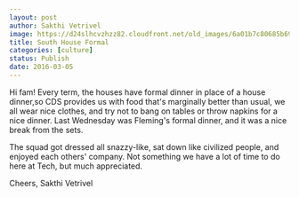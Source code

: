 ```yaml
---
layout: post
author: Sakthi Vetrivel
image: https://d24slhcvzhzz82.cloudfront.net/old_images/6a01b7c80685b6970b01bb08c0eb66970d-pi.jpg
title: South House Formal 
categories: [culture]
status: Publish
date: 2016-03-05
---
```


Hi fam!
Every term, the houses have formal dinner in place of a house dinner,so CDS provides us with food that's marginally better than usual, we all wear nice clothes, and try not to bang on tables or throw napkins for a nice dinner. Last Wednesday was Fleming's formal dinner, and it was a nice break from the sets.

The squad got dressed all snazzy-like, sat down like civilized people, and enjoyed each others' company. Not something we have a lot of time to do here at Tech, but much appreciated.

Cheers,
Sakthi Vetrivel

